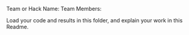 Team or Hack  Name:
Team Members: 

Load your code and results in this folder, and explain your work in this Readme.
